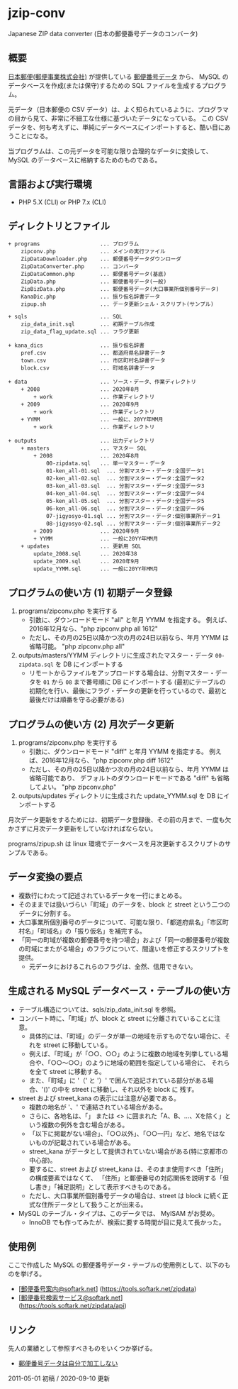 jzip-conv
=========

Japanese ZIP data converter (日本の郵便番号データのコンバータ)

概要
----

[日本郵便(郵便事業株式会社)](http://www.post.japanpost.jp/index.html) が提供している [郵便番号データ](http://www.post.japanpost.jp/zipcode/download.html) から、
MySQL のデータベースを作成(または保守)するための SQL ファイルを生成するプログラム。

元データ（日本郵便の CSV データ）は、よく知られているように、プログラマの目から見て、非常に不細工な仕様に基づいたデータになっている。
この CSV データを、何も考えずに、単純にデータベースにインポートすると、酷い目にあうことになる。

当プログラムは、この元データを可能な限り合理的なデータに変換して、MySQL のデータベースに格納するためのものである。

言語および実行環境
------------------

+ PHP 5.X (CLI) or PHP 7.x (CLI)

ディレクトリとファイル
--------------------

    + programs                   ... プログラム
        zipconv.php              ... メインの実行ファイル
        ZipDataDownloader.php    ... 郵便番号データダウンローダ
        ZipDataConverter.php     ... コンバータ
        ZipDataCommon.php        ... 郵便番号データ(基底)
        ZipData.php              ... 郵便番号データ(一般)
        ZipBizData.php           ... 郵便番号データ(大口事業所個別番号データ)
        KanaDic.php              ... 振り仮名辞書データ
        zipup.sh                 ... データ更新シェル・スクリプト(サンプル)

    + sqls                       ... SQL
        zip_data_init.sql        ... 初期テーブル作成
        zip_data_flag_update.sql ... フラグ更新

    + kana_dics                  ... 振り仮名辞書
        pref.csv                 ... 都道府県名辞書データ
        town.csv                 ... 市区町村名辞書データ
        block.csv                ... 町域名辞書データ

    + data                       ... ソース・データ、作業ディレクトリ
        + 2008                   ... 2020年8月
            + work               ... 作業ディレクトリ
        + 2009                   ... 2020年9月
            + work               ... 作業ディレクトリ
        + YYMM                   ... 一般に、20YY年MM月
            + work               ... 作業ディレクトリ

    + outputs                    ... 出力ディレクトリ
        + masters                ... マスター SQL
            + 2008               ... 2020年8月
                00-zipdata.sql   ... 単一マスター・データ
                01-ken_all-01.sql  ... 分割マスター・データ:全国データ1
                02-ken_all-02.sql  ... 分割マスター・データ:全国データ2
                03-ken_all-03.sql  ... 分割マスター・データ:全国データ3
                04-ken_all-04.sql  ... 分割マスター・データ:全国データ4
                05-ken_all-05.sql  ... 分割マスター・データ:全国データ5
                06-ken_all-06.sql  ... 分割マスター・データ:全国データ6
                07-jigyosyo-01.sql ... 分割マスター・データ:個別事業所データ1
                08-jigyosyo-02.sql ... 分割マスター・データ:個別事業所データ2
            + 2009               ... 2020年9月
            + YYMM               ... 一般に20YY年MM月
        + updates                ... 更新用 SQL
            update_2008.sql      ... 2020年38
            update_2009.sql      ... 2020年9月
            update_YYMM.sql      ... 一般に20YY年MM月

プログラムの使い方 (1) 初期データ登録
-----------------------------------

1. programs/zipconv.php を実行する
    + 引数に、ダウンロードモード "all" と年月 YYMM を指定する。
      例えば、2016年12月なら、"php zipconv.php all 1612"
    + ただし、その月の25日以降かつ次の月の24日以前なら、年月 YYMM は省略可能。 "php zipconv.php all"
2. outputs/masters/YYMM ディレクトリに生成されたマスター・データ `00-zipdata.sql` を DB にインポートする
    + リモートからファイルをアップロードする場合は、分割マスター・データを `01` から `08` まで番号順に DB にインポートする
      (最初にテーブルの初期化を行い、最後にフラグ・データの更新を行っているので、最初と最後だけは順番を守る必要がある)

プログラムの使い方 (2) 月次データ更新
-----------------------------------

1. programs/zipconv.php を実行する
    + 引数に、ダウンロードモード "diff" と年月 YYMM を指定する。
      例えば、2016年12月なら、"php zipconv.php diff 1612"
    + ただし、その月の25日以降かつ次の月の24日以前なら、年月 YYMM は省略可能であり、
      デフォルトのダウンロードモードである "diff" も省略してよい。 "php zipconv.php"
2. outputs/updates ディレクトリに生成された update_YYMM.sql を DB にインポートする

月次データ更新をするためには、初期データ登録後、その前の月まで、一度も欠かさずに月次データ更新をしていなければならない。

programs/zipup.sh は linux 環境でデータベースを月次更新するスクリプトのサンプルである。

データ変換の要点
----------------

+ 複数行にわたって記述されているデータを一行にまとめる。
+ そのままでは扱いづらい「町域」のデータを、block と street という二つのデータに分割する。
+ 大口事業所個別番号のデータについて、可能な限り、「都道府県名」「市区町村名」「町域名」の「振り仮名」を補完する。
+ 「同一の町域が複数の郵便番号を持つ場合」および「同一の郵便番号が複数の町域にまたがる場合」のフラグについて、間違いを修正するスクリプトを提供。
    + 元データにおけるこれらのフラグは、全然、信用できない。

生成される MySQL データベース・テーブルの使い方
---------------------------------------------

+ テーブル構造については、sqls/zip_data_init.sql を参照。
+ コンバート時に、「町域」が、block と street に分離されていることに注意。
    + 具体的には、「町域」のデータが単一の地域を示すものでない場合に、それを street に移動している。
    + 例えば、「町域」が「○○、○○」のように複数の地域を列挙している場合や、「○○〜○○」のように地域の範囲を指定している場合に、
    それらを全て street に移動する。
    + また、「町域」に '（' と '）' で囲んで追記されている部分がある場合、'()' の中を street に移動し、それ以外を block に
    残す。
+ street および street_kana の表示には注意が必要である。
    + 複数の地名が '、' で連結されている場合がある。
    + さらに、各地名は、「」 または <> に囲まれた「A、B、...、Xを除く」という複数の例外を含む場合がある。
    + 「以下に掲載がない場合」、「○○以外」、「○○一円」など、地名ではないものが記載されている場合がある。
    + street_kana がデータとして提供されていない場合がある(特に京都市の中心部)。
    + 要するに、street および street_kana は、そのまま使用すべき「住所」の構成要素ではなくて、
    「住所」と郵便番号の対応関係を説明する「但し書き」「補足説明」として表示すべきものである。
    + ただし、大口事業所個別番号データの場合は、street は block に続く正式な住所データとして扱うことが出来る。
+ MySQL のテーブル・タイプは、このデータでは、 MyISAM がお奨め。
    + InnoDB でも作ってみたが、検索に要する時間が目に見えて長かった。

使用例
------

ここで作成した MySQL の郵便番号データ・テーブルの使用例として、以下のものを挙げる。

+ [郵便番号案内@softark.net] (https://tools.softark.net/zipdata)
+ [郵便番号検索サービス@softark.net] (https://tools.softark.net/zipdata/api)

リンク
------

先人の業績として参照すべきものをいくつか挙げる。

+ [ 郵便番号データは自分で加工しない](http://d.hatena.ne.jp/dayflower/20100929/1285744153)

2011-05-01 初稿 / 2020-09-10 更新
